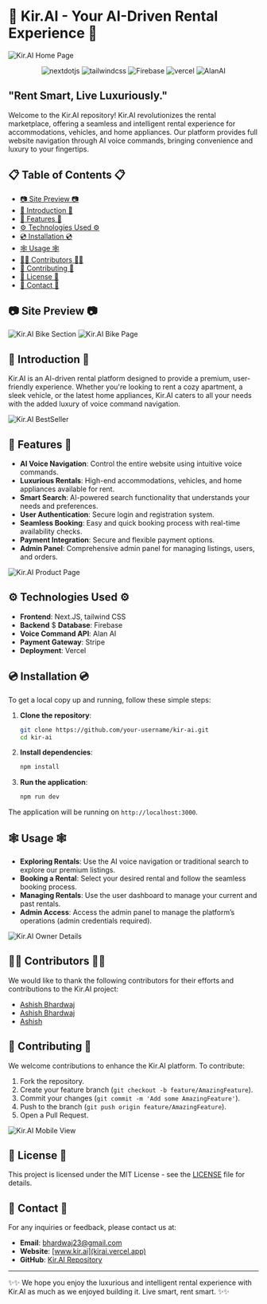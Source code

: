 # 🤖 Kir.AI - Your AI-Driven Rental Experience 🤖 

![Kir.AI Home Page](/images/ss_home.png)

<div align="center">
    <img src="https://img.shields.io/badge/-Next_JS-black?style=for-the-badge&logoColor=white&logo=nextdotjs&color=000000" alt="nextdotjs" />
    <img src="https://img.shields.io/badge/-Tailwind_CSS-black?style=for-the-badge&logoColor=white&logo=tailwindcss&color=06B6D4" alt="tailwindcss" />
    <img src="https://img.shields.io/badge/-Firebase-black?style=for-the-badge&logoColor=white&logo=firebase&color=DD2C00" alt="Firebase" />
    <img src="https://img.shields.io/badge/-Vercel-black?style=for-the-badge&logoColor=white&logo=vercel&color=000000" alt="vercel" />
    <img src="https://img.shields.io/badge/-Alan_AI-black?style=for-the-badge&logoColor=white&logo=airbrake&color=18BFFF" alt="AlanAI" />

  </div>


## **"Rent Smart, Live Luxuriously."**

Welcome to the Kir.AI repository! Kir.AI revolutionizes the rental marketplace, offering a seamless and intelligent rental experience for accommodations, vehicles, and home appliances. Our platform provides full website navigation through AI voice commands, bringing convenience and luxury to your fingertips.


## 📋 Table of Contents 📋

- [📷 Site Preview 📷](#-site-preview-)
- [🐙 Introduction 🐙](#-introduction-)
- [🔋 Features 🔋](#-features-)
- [⚙️ Technologies Used ⚙️](#-technologies-used-)
- [💿 Installation 💿](#-installation-)
- [🕸️ Usage 🕸️](#-usage-)
- [👨‍🎓 Contributors 👨‍🎓](#👨-contributors-👨)
- [🚀 Contributing 🚀](#-contributing-)
- [📜 License 📜](#-license-)
- [🔗 Contact 🔗](#-contact-)


## 📷 Site Preview 📷

![Kir.AI Bike Section](/images/ss_bikes.png)
![Kir.AI Bike Page](/images/ss_bikepage.png)


## 🐙 Introduction 🐙

Kir.AI is an AI-driven rental platform designed to provide a premium, user-friendly experience. Whether you're looking to rent a cozy apartment, a sleek vehicle, or the latest home appliances, Kir.AI caters to all your needs with the added luxury of voice command navigation.

![Kir.AI BestSeller](/images/ss_bestseller.png)



## 🔋 Features 🔋

- **AI Voice Navigation**: Control the entire website using intuitive voice commands.
- **Luxurious Rentals**: High-end accommodations, vehicles, and home appliances available for rent.
- **Smart Search**: AI-powered search functionality that understands your needs and preferences.
- **User Authentication**: Secure login and registration system.
- **Seamless Booking**: Easy and quick booking process with real-time availability checks.
- **Payment Integration**: Secure and flexible payment options.
- **Admin Panel**: Comprehensive admin panel for managing listings, users, and orders.

![Kir.AI Product Page](/images/ss_productpage.png)


## ⚙️ Technologies Used ⚙️

- **Frontend**: Next.JS, tailwind CSS
- **Backend** $ **Database**: Firebase
- **Voice Command API**: Alan AI
- **Payment Gateway**: Stripe
- **Deployment**: Vercel

## 💿 Installation 💿 

To get a local copy up and running, follow these simple steps:

1. **Clone the repository**:
    ```bash
    git clone https://github.com/your-username/kir-ai.git
    cd kir-ai
    ```

2. **Install dependencies**:
    ```bash
    npm install
    ```

4. **Run the application**:
    ```bash
    npm run dev
    ```

The application will be running on `http://localhost:3000`.

## 🕸️ Usage 🕸️

- **Exploring Rentals**: Use the AI voice navigation or traditional search to explore our premium listings.
- **Booking a Rental**: Select your desired rental and follow the seamless booking process.
- **Managing Rentals**: Use the user dashboard to manage your current and past rentals.
- **Admin Access**: Access the admin panel to manage the platform’s operations (admin credentials required).

![Kir.AI Owner Details](/images/ss_ownerdetail.png)

## 👨‍🎓 Contributors 👨‍🎓

We would like to thank the following contributors for their efforts and contributions to the Kir.AI project:

- [Ashish Bhardwaj](https://github.com/ashish5433)
- [Ashish Bhardwaj](https://github.com/Eyesnatcher-coder)
- [Ashish](https://github.com/RockingRishav)

## 🚀 Contributing 🚀

We welcome contributions to enhance the Kir.AI platform. To contribute:

1. Fork the repository.
2. Create your feature branch (`git checkout -b feature/AmazingFeature`).
3. Commit your changes (`git commit -m 'Add some AmazingFeature'`).
4. Push to the branch (`git push origin feature/AmazingFeature`).
5. Open a Pull Request.

![Kir.AI Mobile View](/images/ss_mobile.png)



## 📜 License 📜

This project is licensed under the MIT License - see the [LICENSE](/License) file for details.

## 🔗 Contact 🔗

For any inquiries or feedback, please contact us at:

- **Email**: bhardwaj23@gmail.com
- **Website**: [www.kir.ai](kirai.vercel.app)
- **GitHub**: [Kir.AI Repository](https://github.com/ashish-bhardwaj/kir.ai)

---

✨✨ We hope you enjoy the luxurious and intelligent rental experience with Kir.AI as much as we enjoyed building it. Live smart, rent smart. ✨✨
